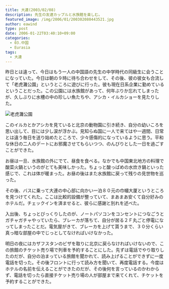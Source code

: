 ```yaml
---
title: 大連(2003/02/08)
description: 先生の友達カップルと水族館を楽しむ。
featured_image: /img/2006/01/200302080443521.jpg
author: eawind
type: post
date: 2006-01-22T03:40:10+09:00
categories:
  - 03.中国
  - Eurasia
tags:
  - 大連
---
```

昨日とは違って、今日はもう一人の中国語の先生の中学時代の同級生に会うことになっていた。今日は朝の９時に待ち合わせをして、その後、彼の彼女も合流して「老虎灘公園」というところに遊びに行った。彼も現在日系企業に勤めているということだった。この公園には水族館があって、何年ぶりか忘れてしまったが、久しぶりに水槽の中の珍しい魚たちや、アシカ・イルカショーを見たりした。

![老虎灘公園](/img/2006/01/200302080443521.jpg)

このイルカとかアシカを見ていると北京の動物園に引き続き、自分の幼いころを思い出して、目には少し涙が浮かぶ。見知らぬ国に一人で来てはや一週間、日常とは違う毎日を送り始めたところで、少々感傷的になっているように思う。平和な休日の二人のデートにお邪魔させてもらいつつ、のんびりとした一日を過ごすことができた。

お昼は一旦、水族館の外にでて、昼食を食べる。なかでも中国東北地方の料理で酸菜火鍋というのがとても美味しかった。ちょっと酸っぱめの水炊き鍋といった感じで、これは体が暖まった。お昼の後はまた水族館に戻って残りの見世物を巡った。

その後、バスに乗って大連の中心部に向かい一泊８０元の巾幗大厦というところを見つけてくれた。ここは比較的設備が整っていて、まあまあ安くて自分好みのホテルだ。チェックインを済ませると、彼らに感謝と別れを述べた。

入出後、ちょっとびっくりしたのが、ノートパソコンをコンセントにつなごうとガチャガチャやっていたら、ブレーカが落ちて、自分が居る２Ｆ丸ごと停電になってしまったことだ。電気屋がきて、ブレーカを上げて貰うまで、３０分くらい真っ暗な部屋の中でじっとしてなければいけなかった。

明日の夜にはカザフスタンのビザを取りに北京に戻らなければいけないので、この旅館のチケット売り場で列車を予約することにした。先ずは電話でやり取りしたのだが、自分の泊まっている旅館を聞かれて、読み上げることができずに一度電話を切った。その後フロントに行って読み方を聞いて、再度電話する。今度はホテルの名前を伝えることができたのだが、その後何を言っているのかわからず、電話を切ったら直接チケット売り場の人が部屋まで来てくれて、チケットを予約することができた。
